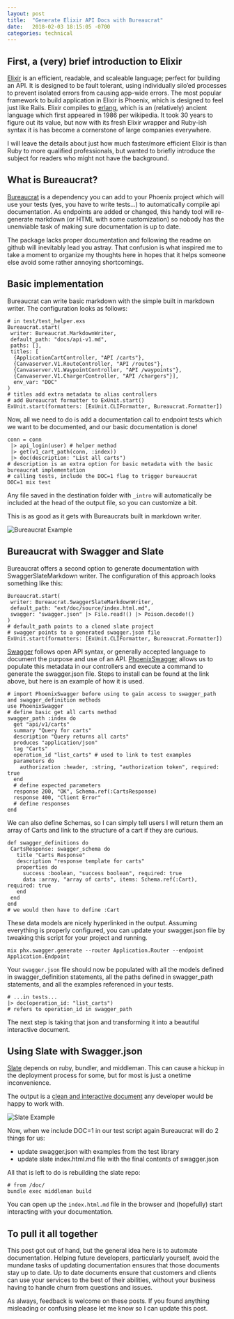 ```yaml
---
layout: post
title:  "Generate Elixir API Docs with Bureaucrat"
date:   2018-02-03 18:15:05 -0700
categories: technical
---
```


## First, a (very) brief introduction to Elixir

[Elixir](https://en.wikipedia.org/wiki/Elixir_%28programming_language%29) is an efficient, readable, and scaleable language; perfect for building an API. It is designed to be fault tolerant, using individually silo’ed processes to prevent isolated errors from causing app-wide errors. The most popular framework to build application in Elixir is Phoenix, which is designed to feel just like Rails. Elixir compiles to [erlang](https://en.wikipedia.org/wiki/Erlang_%28programming_language%29), which is an (relatively) ancient language which first appeared in 1986 per wikipedia. It took 30 years to figure out its value, but now with its fresh Elixir wrapper and Ruby-ish syntax it is has become a cornerstone of large companies everywhere.

I will leave the details about just how much faster/more efficient Elixir is than Ruby to more qualified professionals, but wanted to briefly introduce the subject for readers who might not have the background.

## What is Bureaucrat?

[Bureaucrat](https://github.com/api-hogs/bureaucrat) is a dependency you can add to your Phoenix project which will use your tests (yes, you have to write tests…) to automatically compile api documentation. As endpoints are added or changed, this handy tool will re-generate markdown (or HTML with some customization) so nobody has the unenviable task of making sure documentation is up to date.

The package lacks proper documentation and following the readme on github will inevitably lead you astray. That confusion is what inspired me to take a moment to organize my thoughts here in hopes that it helps someone else avoid some rather annoying shortcomings.

## Basic implementation

Bureaucrat can write basic markdown with the simple built in markdown writer. The configuration looks as follows:

```
# in test/test_helper.exs
Bureaucrat.start(
 writer: Bureaucrat.MarkdownWriter,
 default_path: "docs/api-v1.md",
 paths: [],
 titles: [
  {ApplicationCartController, "API /carts"},
  {Canvaserver.V1.RouteController, "API /routes"},  
  {Canvaserver.V1.WaypointController, "API /waypoints"},  
  {Canvaserver.V1.ChargerController, "API /chargers"}],
  env_var: "DOC"
)
# titles add extra metadata to alias controllers
# add Bureaucrat formatter to ExUnit.start()
ExUnit.start(formatters: [ExUnit.CLIFormatter, Bureaucrat.Formatter])
```

Now, all we need to do is add a documentation call to endpoint tests which we want to be documented, and our basic documentation is done!

```
conn = conn
 |> api_login(user) # helper method
 |> get(v1_cart_path(conn, :index))
 |> doc(description: "List all carts")
# description is an extra option for basic metadata with the basic bureaucrat implementation
# calling tests, include the DOC=1 flag to trigger bureaucrat
DOC=1 mix test
```

Any file saved in the destination folder with `_intro` will automatically be included at the head of the output file, so you can customize a bit.

This is as good as it gets with Bureaucrats built in markdown writer.

![Bureaucrat Example](/assets/bureaucrat_example.png)

## Bureaucrat with Swagger and Slate

Bureaucrat offers a second option to generate documentation with SwaggerSlateMarkdown writer. The configuration of this approach looks something like this:

```
Bureaucrat.start(
 writer: Bureaucrat.SwaggerSlateMarkdownWriter,
 default_path: "ext/doc/source/index.html.md",
 swagger: "swagger.json" |> File.read!() |> Poison.decode!()
)
# default_path points to a cloned slate project
# swagger points to a generated swagger.json file
ExUnit.start(formatters: [ExUnit.CLIFormatter, Bureaucrat.Formatter])
```

[Swagger](https://swagger.io/specification/) follows open API syntax, or generally accepted language to document the purpose and use of an API. [PhoenixSwagger](https://github.com/xerions/phoenix_swagger) allows us to populate this metadata in our controllers and execute a command to generate the swagger.json file. Steps to install can be found at the link above, but here is an example of how it is used.

```
# import PhoenixSwagger before using to gain access to swagger_path and swagger_definition methods
use PhoenixSwagger
# define basic get all carts method
swagger_path :index do
  get "api/v1/carts"
  summary "Query for carts"
  description "Query returns all carts"
  produces "application/json"
  tag "Carts"
  operation_id "list_carts" # used to link to test examples
  parameters do
    authorization :header, :string, "authorization token", required: true
  end
  # define expected parameters
  response 200, "OK", Schema.ref(:CartsResponse)
  response 400, "Client Error"
  # define responses
end
```

We can also define Schemas, so I can simply tell users I will return them an array of Carts and link to the structure of a cart if they are curious.

```
def swagger_definitions do
 CartsResponse: swagger_schema do
   title "Carts Response"
   description "response template for carts"
   properties do
     success :boolean, "success boolean", required: true
     data :array, "array of carts", items: Schema.ref(:Cart), required: true
   end
 end
end
# we would then have to define :Cart
```

These data models are nicely hyperlinked in the output. Assuming everything is properly configured, you can update your swagger.json file by tweaking this script for your project and running.

```
mix phx.swagger.generate --router Application.Router --endpoint Application.Endpoint
```

Your `swagger.json` file should now be populated with all the models defined in swagger_definition statements, all the paths defined in swagger_path statements, and all the examples referenced in your tests.

```
# ...in tests...
|> doc(operation_id: "list_carts")
# refers to operation_id in swagger_path
```

The next step is taking that json and transforming it into a beautiful interactive document.

## Using Slate with Swagger.json

[Slate](https://github.com/lord/slate) depends on ruby, bundler, and middleman. This can cause a hickup in the deployment process for some, but for most is just a onetime inconvenience.

The output is a [clean and interactive document](https://lord.github.io/slate/) any developer would be happy to work with.

![Slate Example](/assets/slate_example.png)

Now, when we include DOC=1 in our test script again Bureaucrat will do 2 things for us:

* update swagger.json with examples from the test library
* update slate index.html.md file with the final contents of swagger.json

All that is left to do is rebuilding the slate repo:

```
# from /doc/
bundle exec middleman build
```

You can open up the `index.html.md` file in the browser and (hopefully) start interacting with your documentation.

## To pull it all together

This post got out of hand, but the general idea here is to automate documentation. Helping future developers, particularly yourself, avoid the mundane tasks of updating documentation ensures that those documents stay up to date. Up to date documents ensure that customers and clients can use your services to the best of their abilities, without your business having to handle churn from questions and issues.

As always, feedback is welcome on these posts. If you found anything misleading or confusing please let me know so I can update this post.
